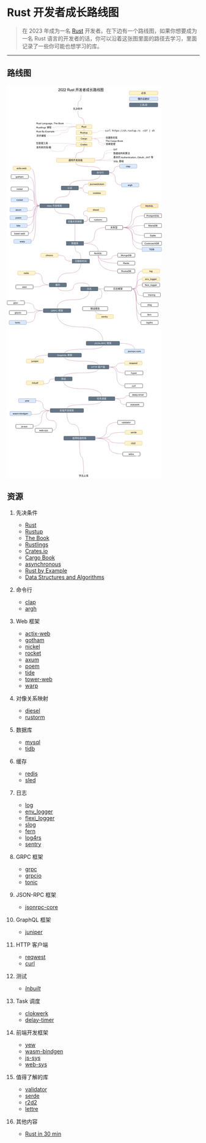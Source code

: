 # Rust 开发者成长路线图

> 在 2023 年成为一名 [Rust](https://www.rust-lang.org/zh-CN/) 开发者。在下边有一个路线图，如果你想要成为一名 Rust 语言的开发者的话，你可以沿着这张图里面的路径去学习，里面记录了一些你可能也想学习的库。
------

## 路线图

![Roadmap](./rust-developer-roadmap.png)

## 资源

1. 先决条件

   - [Rust](https://www.rust-lang.org/)
   - [Rustup](https://www.rust-lang.org/tools/install)
   - [The Book](https://doc.rust-lang.org/book/)
   - [Rustlings](https://github.com/rust-lang/rustlings/)
   - [Crates.io](https://crates.io/)
   - [Cargo Book](https://doc.rust-lang.org/cargo/index.html)
   - [asynchronous](https://rust-lang.github.io/async-book/)
   - [Rust by Example](https://doc.rust-lang.org/stable/rust-by-example/)
   - [Data Structures and Algorithms](https://github.com/QMHTMY/RustBook/)

2. 命令行

   - [clap](https://crates.io/crates/clap)
   - [argh](https://crates.io/crates/argh)

3. Web 框架

   - [actix-web](https://crates.io/crates/actix-web)
   - [gotham](https://crates.io/crates/gotham)
   - [nickel](https://crates.io/crates/nickel)
   - [rocket](https://crates.io/crates/rocket)
   - [axum](https://github.com/tokio-rs/axum)
   - [poem](https://github.com/poem-web/poem)
   - [tide](https://crates.io/crates/tide)
   - [tower-web](https://crates.io/crates/tower-web)
   - [warp](https://crates.io/crates/warp)

4. 对像关系映射

   - [diesel](https://crates.io/crates/diesel)
   - [rustorm](https://crates.io/crates/rustorm)

5. 数据库
   - [mysql](https://www.mysql.com/)
   - [tidb](https://github.com/pingcap/tidb)

6. 缓存

   - [redis](https://crates.io/crates/redis)
   - [sled](https://crates.io/crates/sled)

7. 日志

   - [log](https://crates.io/crates/log)
   - [env_logger](https://crates.io/crates/env_logger)
   - [flexi_logger](https://crates.io/crates/flexi_logger)
   - [slog](https://crates.io/crates/slog)
   - [fern](https://crates.io/crates/fern)
   - [log4rs](https://crates.io/crates/log4rs)
   - [sentry](https://crates.io/crates/sentry)

8. GRPC 框架

   - [grpc](https://crates.io/crates/grpc)
   - [grpcio](https://crates.io/crates/grpcio)
   - [tonic](https://crates.io/crates/tonic)

9. JSON-RPC 框架

    - [jsonrpc-core](https://crates.io/crates/jsonrpc-core)

10. GraphQL 框架

    - [juniper](https://crates.io/crates/juniper)

11. HTTP 客户端

    - [reqwest](https://crates.io/crates/reqwest)
    - [curl](https://crates.io/crates/curl)

12. 测试

    - _[Inbuilt](https://doc.rust-lang.org/book/ch11-00-testing.html)_

13. Task 调度

    - [clokwerk](https://crates.io/crates/clokwerk)
    - [delay-timer](https://crates.io/crates/delay_timer)

14. 前端开发框架

    - [yew](https://crates.io/crates/yew)
    - [wasm-bindgen](https://crates.io/crates/wasm-bindgen)
    - [js-sys](https://crates.io/crates/js-sys)
    - [web-sys](https://crates.io/crates/web-sys)

15. 值得了解的库

    - [validator](https://crates.io/crates/validator)
    - [serde](https://crates.io/crates/serde)
    - [r2d2](https://crates.io/crates/r2d2)
    - [lettre](https://crates.io/crates/lettre)

16. 其他内容

    - [Rust in 30 min](https://fasterthanli.me/articles/a-half-hour-to-learn-rust)
